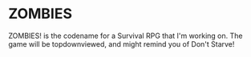ZOMBIES
=======

ZOMBIES! is the codename for a Survival RPG that I'm working on. The game will be topdownviewed, and might remind you of Don't Starve!


